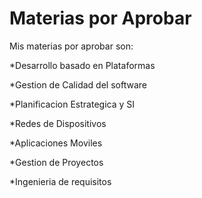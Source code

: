 # Materias por Aprobar

Mis materias por aprobar son:

*Desarrollo basado en Plataformas

*Gestion de Calidad del software

*Planificacion Estrategica y SI

*Redes de Dispositivos

*Aplicaciones Moviles

*Gestion de Proyectos

*Ingenieria de requisitos